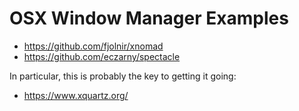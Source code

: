 # OSX Window Manager Examples

* https://github.com/fjolnir/xnomad
* https://github.com/eczarny/spectacle

In particular, this is probably the key to getting it going:

* https://www.xquartz.org/

